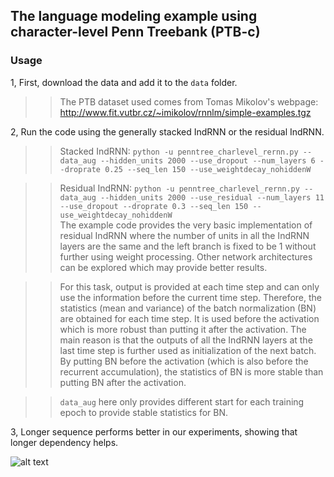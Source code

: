 ## The language modeling example using character-level Penn Treebank (PTB-c)  
### Usage
1, First, download the data and add it to the `data` folder.  
>> The PTB dataset used comes from Tomas Mikolov's webpage:  
>> http://www.fit.vutbr.cz/~imikolov/rnnlm/simple-examples.tgz  

2, Run the code using the generally stacked IndRNN or the residual IndRNN.  

>> Stacked IndRNN: `python -u penntree_charlevel_rernn.py --data_aug --hidden_units 2000 --use_dropout --num_layers 6 --droprate 0.25 --seq_len 150 --use_weightdecay_nohiddenW`  
 
>> Residual IndRNN: `python -u penntree_charlevel_rernn.py --data_aug --hidden_units 2000 --use_residual --num_layers 11 --use_dropout --droprate 0.3 --seq_len 150 --use_weightdecay_nohiddenW`  
>> The example code provides the very basic implementation of residual IndRNN where the number of units in all the IndRNN layers are the same and the left branch is fixed to be 1 without further using weight processing. Other network architectures can be explored which may provide better results.

>> For this task, output is provided at each time step and can only use the information before the current time step. Therefore, the statistics (mean and variance) of the batch normalization (BN) are obtained for each time step. It is used before the activation which is more robust than putting it after the activation. The main reason is that the outputs of all the IndRNN layers at the last time step is further used as initialization of the next batch. By putting BN before the activation (which is also before the recurrent accumulation), the statistics of BN is more stable than putting BN after the activation.  

>> `data_aug` here only provides different start for each training epoch to provide stable statistics for BN.  

3, Longer sequence performs better in our experiments, showing that longer dependency helps.   

![alt text](https://github.com/Sunnydreamrain/IndRNN_Theano_Lasagne/blob/master/cPTB/results/cPTB.PNG)
